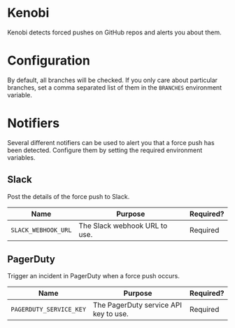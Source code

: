 # Kenobi

Kenobi detects forced pushes on GitHub repos and alerts you about them.


# Configuration

By default, all branches will be checked. If you only care about particular branches, set a comma separated list of them in the `BRANCHES` environment variable.


# Notifiers

Several different notifiers can be used to alert you that a force push has been detected. Configure them by setting the required environment variables.

## Slack

Post the details of the force push to Slack.

| Name                | Purpose                       | Required? |
| ------------------- | ----------------------------- | --------- |
| `SLACK_WEBHOOK_URL` | The Slack webhook URL to use. | Required  |


## PagerDuty

Trigger an incident in PagerDuty when a force push occurs.

| Name                    | Purpose                               | Required? |
| ----------------------- | ------------------------------------- | --------- |
| `PAGERDUTY_SERVICE_KEY` | The PagerDuty service API key to use. | Required  |
